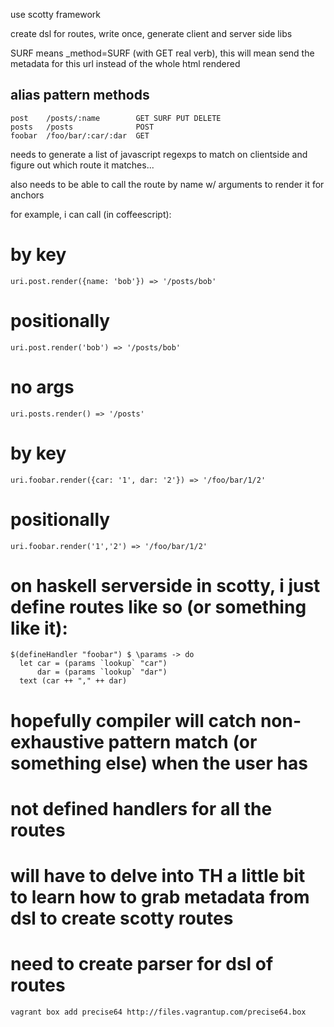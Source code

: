 use scotty framework

create dsl for routes, write once, generate client and server side libs

SURF means _method=SURF (with GET real verb),
this will mean send the metadata for this url instead of the whole html rendered

alias   pattern             methods
-----------------------------------------------
    post    /posts/:name        GET SURF PUT DELETE
    posts   /posts              POST
    foobar  /foo/bar/:car/:dar  GET


needs to generate a list of javascript regexps to match on clientside and figure out which route it matches...

also needs to be able to call the route by name w/ arguments to render it for anchors

for example, i can call (in coffeescript):

# by key

    uri.post.render({name: 'bob'}) => '/posts/bob'

# positionally

    uri.post.render('bob') => '/posts/bob'

# no args

    uri.posts.render() => '/posts'

# by key

    uri.foobar.render({car: '1', dar: '2'}) => '/foo/bar/1/2'

# positionally

    uri.foobar.render('1','2') => '/foo/bar/1/2'


# on haskell serverside in scotty, i just define routes like so (or something like it):


    $(defineHandler "foobar") $ \params -> do
      let car = (params `lookup` "car")
          dar = (params `lookup` "dar")
      text (car ++ "," ++ dar)
      
# hopefully compiler will catch non-exhaustive pattern match (or something else) when the user has
# not defined handlers for all the routes

# will have to delve into TH a little bit to learn how to grab metadata from dsl to create scotty routes

# need to create parser for dsl of routes




    vagrant box add precise64 http://files.vagrantup.com/precise64.box


